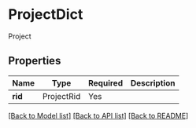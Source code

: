 # ProjectDict

Project

## Properties
| Name | Type | Required | Description |
| ------------ | ------------- | ------------- | ------------- |
**rid** | ProjectRid | Yes |  |


[[Back to Model list]](../../../README.md#models-v2-link) [[Back to API list]](../../../README.md#apis-v2-link) [[Back to README]](../../../README.md)
